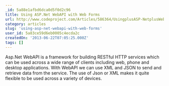 ```yaml
---
_id: 5a88e1afbd6dca0d5f0d2c96
title: Using ASP.Net WebAPI with Web Forms
url: http://www.codeproject.com/Articles/586364/UsingplusASP-NetplusWebAPIpluswithplusWebplusForms
category: articles
slug: 'using-asp-net-webapi-with-web-forms'
user_id: 5a83ce59d6eb0005c4ecda2c
createdOn: '2013-06-22T07:05:25.000Z'
tags: []
---
```


Asp.Net WebAPI is a framework for building RESTful HTTP services which can be used across a wide range of clients including web, phone and desktop applications. With WebAPI we can use XML and JSON to send and retrieve data from the service. The use of Json or XML makes it quite flexible to be used across a variety of devices.
